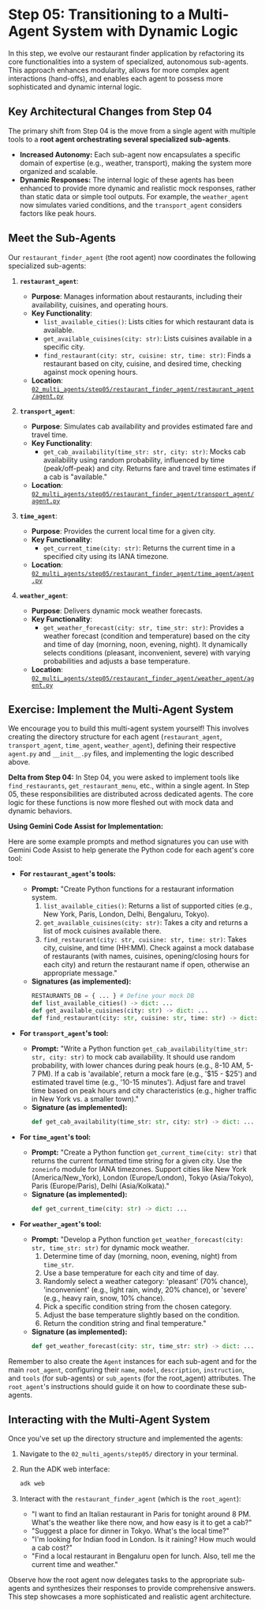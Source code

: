 # Step 05: Transitioning to a Multi-Agent System with Dynamic Logic

In this step, we evolve our restaurant finder application by refactoring its core functionalities into a system of specialized, autonomous sub-agents. This approach enhances modularity, allows for more complex agent interactions (hand-offs), and enables each agent to possess more sophisticated and dynamic internal logic.

## Key Architectural Changes from Step 04

The primary shift from Step 04 is the move from a single agent with multiple tools to a **root agent orchestrating several specialized sub-agents**.

*   **Increased Autonomy:** Each sub-agent now encapsulates a specific domain of expertise (e.g., weather, transport), making the system more organized and scalable.
*   **Dynamic Responses:** The internal logic of these agents has been enhanced to provide more dynamic and realistic mock responses, rather than static data or simple tool outputs. For example, the `weather_agent` now simulates varied conditions, and the `transport_agent` considers factors like peak hours.

## Meet the Sub-Agents

Our `restaurant_finder_agent` (the root agent) now coordinates the following specialized sub-agents:

1.  **`restaurant_agent`**:
    *   **Purpose**: Manages information about restaurants, including their availability, cuisines, and operating hours.
    *   **Key Functionality**:
        *   `list_available_cities()`: Lists cities for which restaurant data is available.
        *   `get_available_cuisines(city: str)`: Lists cuisines available in a specific city.
        *   `find_restaurant(city: str, cuisine: str, time: str)`: Finds a restaurant based on city, cuisine, and desired time, checking against mock opening hours.
    *   **Location**: [`02_multi_agents/step05/restaurant_finder_agent/restaurant_agent/agent.py`](02_multi_agents/step05/restaurant_finder_agent/restaurant_agent/agent.py)

2.  **`transport_agent`**:
    *   **Purpose**: Simulates cab availability and provides estimated fare and travel time.
    *   **Key Functionality**:
        *   `get_cab_availability(time_str: str, city: str)`: Mocks cab availability using random probability, influenced by time (peak/off-peak) and city. Returns fare and travel time estimates if a cab is "available."
    *   **Location**: [`02_multi_agents/step05/restaurant_finder_agent/transport_agent/agent.py`](02_multi_agents/step05/restaurant_finder_agent/transport_agent/agent.py)

3.  **`time_agent`**:
    *   **Purpose**: Provides the current local time for a given city.
    *   **Key Functionality**:
        *   `get_current_time(city: str)`: Returns the current time in a specified city using its IANA timezone.
    *   **Location**: [`02_multi_agents/step05/restaurant_finder_agent/time_agent/agent.py`](02_multi_agents/step05/restaurant_finder_agent/time_agent/agent.py)

4.  **`weather_agent`**:
    *   **Purpose**: Delivers dynamic mock weather forecasts.
    *   **Key Functionality**:
        *   `get_weather_forecast(city: str, time_str: str)`: Provides a weather forecast (condition and temperature) based on the city and time of day (morning, noon, evening, night). It dynamically selects conditions (pleasant, inconvenient, severe) with varying probabilities and adjusts a base temperature.
    *   **Location**: [`02_multi_agents/step05/restaurant_finder_agent/weather_agent/agent.py`](02_multi_agents/step05/restaurant_finder_agent/weather_agent/agent.py)

## Exercise: Implement the Multi-Agent System

We encourage you to build this multi-agent system yourself! This involves creating the directory structure for each agent (`restaurant_agent`, `transport_agent`, `time_agent`, `weather_agent`), defining their respective `agent.py` and `__init__.py` files, and implementing the logic described above.

**Delta from Step 04:**
In Step 04, you were asked to implement tools like `find_restaurants`, `get_restaurant_menu`, etc., within a single agent. In Step 05, these responsibilities are distributed across dedicated agents. The core logic for these functions is now more fleshed out with mock data and dynamic behaviors.

**Using Gemini Code Assist for Implementation:**

Here are some example prompts and method signatures you can use with Gemini Code Assist to help generate the Python code for each agent's core tool:

*   **For `restaurant_agent`'s tools:**
    *   **Prompt:** "Create Python functions for a restaurant information system.
        1.  `list_available_cities()`: Returns a list of supported cities (e.g., New York, Paris, London, Delhi, Bengaluru, Tokyo).
        2.  `get_available_cuisines(city: str)`: Takes a city and returns a list of mock cuisines available there.
        3.  `find_restaurant(city: str, cuisine: str, time: str)`: Takes city, cuisine, and time (HH:MM). Check against a mock database of restaurants (with names, cuisines, opening/closing hours for each city) and return the restaurant name if open, otherwise an appropriate message."
    *   **Signatures (as implemented):**
        ```python
        RESTAURANTS_DB = { ... } # Define your mock DB
        def list_available_cities() -> dict: ...
        def get_available_cuisines(city: str) -> dict: ...
        def find_restaurant(city: str, cuisine: str, time: str) -> dict: ...
        ```

*   **For `transport_agent`'s tool:**
    *   **Prompt:** "Write a Python function `get_cab_availability(time_str: str, city: str)` to mock cab availability. It should use random probability, with lower chances during peak hours (e.g., 8-10 AM, 5-7 PM). If a cab is 'available', return a mock fare (e.g., '$15 - $25') and estimated travel time (e.g., '10-15 minutes'). Adjust fare and travel time based on peak hours and city characteristics (e.g., higher traffic in New York vs. a smaller town)."
    *   **Signature (as implemented):**
        ```python
        def get_cab_availability(time_str: str, city: str) -> dict: ...
        ```

*   **For `time_agent`'s tool:**
    *   **Prompt:** "Create a Python function `get_current_time(city: str)` that returns the current formatted time string for a given city. Use the `zoneinfo` module for IANA timezones. Support cities like New York (America/New_York), London (Europe/London), Tokyo (Asia/Tokyo), Paris (Europe/Paris), Delhi (Asia/Kolkata)."
    *   **Signature (as implemented):**
        ```python
        def get_current_time(city: str) -> dict: ...
        ```

*   **For `weather_agent`'s tool:**
    *   **Prompt:** "Develop a Python function `get_weather_forecast(city: str, time_str: str)` for dynamic mock weather.
        1.  Determine time of day (morning, noon, evening, night) from `time_str`.
        2.  Use a base temperature for each city and time of day.
        3.  Randomly select a weather category: 'pleasant' (70% chance), 'inconvenient' (e.g., light rain, windy, 20% chance), or 'severe' (e.g., heavy rain, snow, 10% chance).
        4.  Pick a specific condition string from the chosen category.
        5.  Adjust the base temperature slightly based on the condition.
        6.  Return the condition string and final temperature."
    *   **Signature (as implemented):**
        ```python
        def get_weather_forecast(city: str, time_str: str) -> dict: ...
        ```

Remember to also create the `Agent` instances for each sub-agent and for the main `root_agent`, configuring their `name`, `model`, `description`, `instruction`, and `tools` (for sub-agents) or `sub_agents` (for the root_agent) attributes. The `root_agent`'s instructions should guide it on how to coordinate these sub-agents.

## Interacting with the Multi-Agent System

Once you've set up the directory structure and implemented the agents:

1.  Navigate to the `02_multi_agents/step05/` directory in your terminal.
2.  Run the ADK web interface:
    ```bash
    adk web
    ```
3.  Interact with the `restaurant_finder_agent` (which is the `root_agent`):

    *   "I want to find an Italian restaurant in Paris for tonight around 8 PM. What's the weather like there now, and how easy is it to get a cab?"
    *   "Suggest a place for dinner in Tokyo. What's the local time?"
    *   "I'm looking for Indian food in London. Is it raining? How much would a cab cost?"
    *   "Find a local restaurant in Bengaluru open for lunch. Also, tell me the current time and weather."

Observe how the root agent now delegates tasks to the appropriate sub-agents and synthesizes their responses to provide comprehensive answers. This step showcases a more sophisticated and realistic agent architecture.
